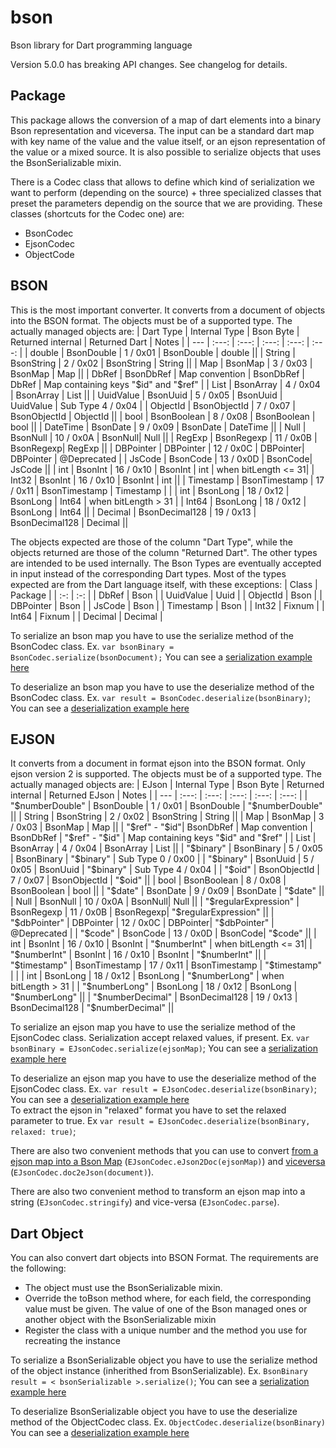 # bson

Bson library for Dart programming language

Version 5.0.0 has breaking API changes. See changelog for details.

## Package

This package allows the conversion of a map of dart elements into a binary Bson representation and viceversa.
The input can be a standard dart map with key name of the value and the value itself, or an ejson representation of the value or a mixed source.
It is also possible to serialize objects that uses the BsonSerializable mixin.

There is a Codec class that allows to define which kind of serialization we want to perform (depending on the source) + three specialized classes that preset the parameters dependig on the source that we are providing. These classes (shortcuts for the Codec one) are:

- BsonCodec
- EjsonCodec
- ObjectCode

## BSON

This is the most important converter. It converts from a document of objects into the BSON format. The objects must be of a supported type. The actually managed objects are:
| Dart Type | Internal Type | Bson Byte | Returned internal | Returned Dart | Notes |
| --- | :---: | :---: | :---: | :---: | :---: |
| double | BsonDouble | 1 / 0x01 | BsonDouble | double ||
| String | BsonString | 2 / 0x02 | BsonString | String ||
| Map | BsonMap | 3 / 0x03 | BsonMap | Map ||
| DbRef | BsonDbRef | Map convention | BsonDbRef | DbRef | Map containing keys "$id" and "$ref" |
| List | BsonArray | 4 / 0x04 | BsonArray | List ||
| UuidValue | BsonUuid | 5 / 0x05 | BsonUuid | UuidValue | Sub Type 4 / 0x04 |
| ObjectId | BsonObjectId | 7 / 0x07 | BsonObjectId | ObjectId ||
| bool | BsonBoolean | 8 / 0x08 | BsonBoolean | bool ||
| DateTime | BsonDate | 9 / 0x09 | BsonDate | DateTime ||
| Null | BsonNull | 10 / 0x0A | BsonNull| Null ||
| RegExp | BsonRegexp | 11 / 0x0B | BsonRegexp| RegExp ||
| DBPointer | DBPointer | 12 / 0x0C | DBPointer| DBPointer | @Deprecated |
| JsCode | BsonCode | 13 / 0x0D | BsonCode| JsCode ||
| int | BsonInt | 16 / 0x10 | BsonInt | int | when bitLength <= 31|
| Int32 | BsonInt | 16 / 0x10 | BsonInt | int ||
| Timestamp | BsonTimestamp | 17 / 0x11 | BsonTimestamp | Timestamp | |
| int | BsonLong | 18 / 0x12 | BsonLong | Int64 | when bitLength > 31 |
| Int64 | BsonLong | 18 / 0x12 | BsonLong | Int64 ||
| Decimal | BsonDecimal128 | 19 / 0x13 | BsonDecimal128 | Decimal ||

The objects expected are those of the column "Dart Type", while the objects returned are those of the column "Returned Dart". The other types are intended to be used internally. The Bson Types are eventually accepted in input instead of the corresponding Dart types.
Most of the types expected are from the Dart language itself, with these exceptions:
| Class | Package |
| :-: | :-: |
| DbRef | Bson |
| UuidValue | Uuid |
| ObjectId | Bson |
| DBPointer | Bson |
| JsCode | Bson |
| Timestamp | Bson |
| Int32 | Fixnum |
| Int64 | Fixnum |
| Decimal | Decimal |

To serialize an bson map you have to use the serialize method of the BsonCodec class.
Ex. `var bsonBinary = BsonCodec.serialize(bsonDocument);`
You can see a [serialization example here](https://github.com/mongo-dart/bson/tree/main/example/bson/bson_serialize.dart)

To deserialize an bson map you have to use the deserialize method of the BsonCodec class.
Ex.  `var result = BsonCodec.deserialize(bsonBinary)`;
You can see a [deserialization example here](https://github.com/mongo-dart/bson/tree/main/example/bson/bson_deserialize.dart)  

## EJSON

It converts from a document in format ejson into the BSON format. Only ejson version 2 is supported. The objects must be of a supported type. The actually managed objects are:
| EJson | Internal Type | Bson Byte | Returned internal | Returned EJson | Notes |
| --- | :---: | :---: | :---: | :---: | :---: |
| "$numberDouble" | BsonDouble | 1 / 0x01 | BsonDouble | "$numberDouble" ||
| String | BsonString | 2 / 0x02 | BsonString | String ||
| Map | BsonMap | 3 / 0x03 | BsonMap | Map ||
| "$ref" -  "$id"| BsonDbRef | Map convention | BsonDbRef | "$ref" -  "$id" | Map containing keys "$id" and "$ref" |
| List | BsonArray | 4 / 0x04 | BsonArray | List ||
| "$binary" | BsonBinary | 5 / 0x05 | BsonBinary | "$binary" | Sub Type 0 / 0x00 |
| "$binary" | BsonUuid | 5 / 0x05 | BsonUuid | "$binary" | Sub Type 4 / 0x04 |
| "$oid" | BsonObjectId | 7 / 0x07 | BsonObjectId | "$oid" ||
| bool | BsonBoolean | 8 / 0x08 | BsonBoolean | bool ||
| "$date" | BsonDate | 9 / 0x09 | BsonDate | "$date" ||
| Null | BsonNull | 10 / 0x0A | BsonNull| Null ||
| "$regularExpression" | BsonRegexp | 11 / 0x0B | BsonRegexp| "$regularExpression" ||
| "$dbPointer" | DBPointer | 12 / 0x0C | DBPointer| "$dbPointer" | @Deprecated |
| "$code" | BsonCode | 13 / 0x0D | BsonCode| "$code" ||
| int | BsonInt | 16 / 0x10 | BsonInt |  "$numberInt" | when bitLength <= 31|
|  "$numberInt" | BsonInt | 16 / 0x10 | BsonInt |  "$numberInt" ||
| "$timestamp" | BsonTimestamp | 17 / 0x11 | BsonTimestamp | "$timestamp" | |
| int | BsonLong | 18 / 0x12 | BsonLong |  "$numberLong" | when bitLength > 31 |
| "$numberLong" | BsonLong | 18 / 0x12 | BsonLong | "$numberLong" ||
| "$numberDecimal" | BsonDecimal128 | 19 / 0x13 | BsonDecimal128 | "$numberDecimal" ||

To serialize an ejson map you have to use the serialize method of the EjsonCodec class.
Serialization accept relaxed values, if present.
Ex. `var bsonBinary = EJsonCodec.serialize(ejsonMap)`;
You can see a [serialization example here](https://github.com/mongo-dart/bson/tree/main/example/ejson/ejson_serialize.dart)

To deserialize an ejson map you have to use the deserialize method of the EjsonCodec class.
Ex. `var result = EJsonCodec.deserialize(bsonBinary)`;
You can see a [deserialization example here](https://github.com/mongo-dart/bson/tree/main/example/ejson/ejson_deserialize.dart)  
To extract the ejson in "relaxed" format you have to set the relaxed parameter to true.
Ex `var result = EJsonCodec.deserialize(bsonBinary, relaxed: true)`;

There are also two convenient methods that you can use to convert [from a ejson map into a Bson Map](https://github.com/mongo-dart/bson/tree/main/example/ejson/ejson_to_doc.dart) (`EJsonCodec.eJson2Doc(ejsonMap)`) and [viceversa](https://github.com/mongo-dart/bson/tree/main/example/ejson/doc_to_ejson.dart) (`EJsonCodec.doc2eJson(document)`).

There are also two convenient method to transform an ejson map into a string (`EJsonCodec.stringify`) and vice-versa (`EJsonCodec.parse`).

## Dart Object

You can also convert dart objects into BSON Format.
The requirements are the following:

- The object must use the BsonSerializable mixin.
- Override the toBson method where, for each field, the corresponding value must be given. The value of one of the Bson managed ones or another object with the BsonSerializable mixin
- Register the class with a unique number and the method you use for recreating the instance

To serialize a BsonSerializable object you have to use the serialize method of the object instance (inherithed from BsonSerializable).
Ex. `BsonBinary result = < bsonSerializable >.serialize()`;
You can see a [serialization example here](https://github.com/mongo-dart/bson/tree/main/example/object/object_deserialize.dart)

To deserialize  BsonSerializable object you have to use the deserialize method of the ObjectCodec class.
Ex.  `ObjectCodec.deserialize(bsonBinary)`
You can see a [deserialization example here](https://github.com/mongo-dart/bson/tree/main/example/object/object_deserialize.dart)
